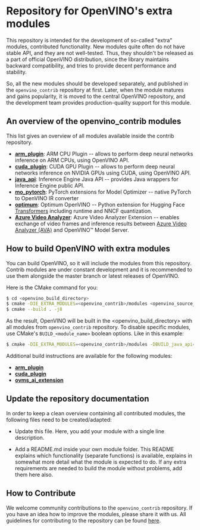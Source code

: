 # Repository for OpenVINO's extra modules

This repository is intended for the development of so-called "extra" modules, contributed functionality. New modules quite often do not have stable API, and they are not well-tested. Thus, they shouldn't be released as a part of official OpenVINO distribution, since the library maintains backward compatibility, and tries to provide decent performance and stability.

So, all the new modules should be developed separately, and published in the `openvino_contrib` repository at first. Later, when the module matures and gains popularity, it is moved to the central OpenVINO repository, and the development team provides production-quality support for this module.

## An overview of the openvino_contrib modules

This list gives an overview of all modules available inside the contrib repository.

* [**arm_plugin**](./modules/arm_plugin): ARM CPU Plugin -- allows to perform deep neural networks inference on ARM CPUs, using OpenVINO API.
* [**cuda_plugin**](./modules/cuda_plugin): CUDA GPU Plugin -- allows to perform deep neural networks inference on NVIDIA GPUs using CUDA, using OpenVINO API.
* [**java_api**](./modules/java_api): Inference Engine Java API -- provides Java wrappers for Inference Engine public API.
* [**mo_pytorch**](./modules/mo_pytorch): PyTorch extensions for Model Optimizer -- native PyTorch to OpenVINO IR converter
* [**optimum**](./modules/optimum): Optimum OpenVINO -- Python extension for Hugging Face [Transformers](https://github.com/huggingface/transformers) including runtime and NNCF quantization.
* [**Azure Video Analyzer**](./modules/ovms_ai_extension/): Azure Video Analyzer Extension -- enables exchange of video frames and inference results between [Azure Video Analyzer (AVA)](https://docs.microsoft.com/en-us/azure/azure-video-analyzer/video-analyzer-docs/overview) and OpenVINO™ Model Server.

## How to build OpenVINO with extra modules
You can build OpenVINO, so it will include the modules from this repository. Contrib modules are under constant development and it is recommended to use them alongside the master branch or latest releases of OpenVINO.

Here is the CMake command for you:

```sh
$ cd <openvino_build_directory>
$ cmake -DIE_EXTRA_MODULES=<openvino_contrib>/modules <openvino_source_directory>
$ cmake --build . -j8
```

As the result, OpenVINO will be built in the <openvino_build_directory> with all modules from `openvino_contrib` repository. To disable specific modules, use CMake's `BUILD_<module_name>` boolean options. Like in this example:

```sh
$ cmake -DIE_EXTRA_MODULES=<openvino_contrib>/modules -DBUILD_java_api=OFF <openvino_source_directory>
```

Additional build instructions are available for the following modules:

* [**arm_plugin**](./modules/arm_plugin/README.md)
* [**cuda_plugin**](./modules/cuda_plugin/README.md)
* [**ovms_ai_extension**](./modules/ovms_ai_extension/README.md)

## Update the repository documentation
In order to keep a clean overview containing all contributed modules, the following files need to be created/adapted:

* Update this file. Here, you add your module with a single line description.

* Add a README.md inside your own module folder. This README explains which functionality (separate functions) is available, explains in somewhat more detail what the module is expected to do. If any extra requirements are needed to build the module without problems, add them here also.

## How to Contribute

We welcome community contributions to the `openvino_contrib` repository. If you have an idea how to improve the modules, please share it with us.
All guidelines for contributing to the repository can be found [here](CONTRIBUTING.md).

